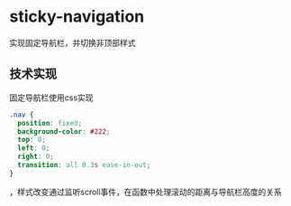 # sticky-navigation

实现固定导航栏，并切换非顶部样式

## 技术实现

固定导航栏使用css实现
```css
.nav {
  position: fixed;
  background-color: #222;
  top: 0;
  left: 0;
  right: 0;
  transition: all 0.3s ease-in-out;
}
```
，样式改变通过监听scroll事件，在函数中处理滚动的距离与导航栏高度的关系

